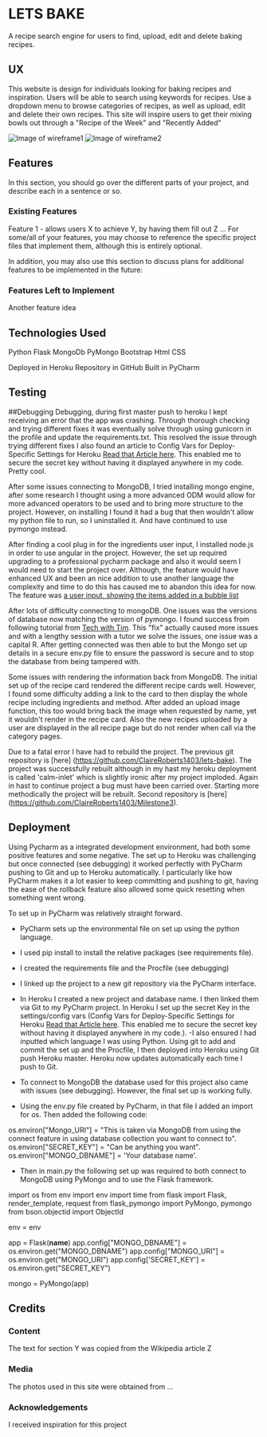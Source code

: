 # LETS BAKE

A recipe search engine for users to find, upload, edit and delete baking recipes.

## UX
This website is design for individuals looking for baking recipes and inspiration. Users will be able to search using keywords for recipes. Use a dropdown menu to browse categories of recipes, as well as upload, edit and delete their own recipes. This site will inspire users to get their mixing bowls out through a "Recipe of the Week" and "Recently Added"

![Image of wireframe1](static/images/LetsBakeWireframe1.jpg)
![Image of wireframe2](static/images/LetsBakeWireframe2.jpg)

## Features
In this section, you should go over the different parts of your project, and describe each in a sentence or so.

### Existing Features
Feature 1 - allows users X to achieve Y, by having them fill out Z
...
For some/all of your features, you may choose to reference the specific project files that implement them, although this is entirely optional.

In addition, you may also use this section to discuss plans for additional features to be implemented in the future:

### Features Left to Implement
Another feature idea

## Technologies Used
Python
Flask
MongoDb
PyMongo
Bootstrap
Html
CSS

Deployed in Heroku
Repository in GitHub
Built in PyCharm


## Testing


##Debugging
Debugging, during first master push to heroku I kept receiving an error that the app was crashing. Through thorough checking and trying different fixes 
it was eventually solve through using gunicorn in the profile and update the requirements.txt. This resolved the issue through trying different fixes I 
also found an article to Config Vars for Deploy-Specific Settings for Heroku [Read that Article here](https://blog.heroku.com/config-vars). This enabled 
me to secure the secret key without having it displayed anywhere in my code. Pretty cool.

After some issues connecting to MongoDB, I tried installing mongo engine, after some research I thought using a more advanced ODM would allow for more advanced operators to be used and to bring more structure 
to the project. However, on installing I found it had a bug that then wouldn't allow my python file to run, so I uninstalled it. And have continued to use pymongo 
instead. 

After finding a cool plug in for the ingredients user input, I installed node.js in order to use angular in the project. However, the set up required upgrading 
to a professional pycharm package and also it would seem I would need to start the project over. Although, the feature would have enhanced UX and been an nice 
addition to use another language the complexity and time to do this has caused me to abandon this idea for now. The feature was 
[a user input, showing the items added in a bubble list](https://codepen.io/gfrancesca/pen/gbpoxQ)

After lots of difficulty connecting to mongoDB. One issues was the versions of database now matching the version of pymongo. I found success from following tutorial from 
[Tech with Tim](https://www.youtube.com/watch?v=rE_bJl2GAY8). This "fix" actually caused more issues and with a lengthy session with a tutor we solve the issues, one issue 
was a capital R. After getting connected was then able to but the Mongo set up details in a secure env.py file to ensure the password is secure and to stop the database from
being tampered with.

Some issues with rendering the information back from MongoDB. The initial set up of the recipe card rendered the different recipe cards well. However, I found some difficulty
adding a link to the card to then display the whole recipe including ingredients and method. After added an upload image function, this too would bring back the image when requested
by name, yet it wouldn't render in the recipe card. Also the new recipes uploaded by a user are displayed in the all recipe page but do not render when call via the category pages.

Due to a fatal error I have had to rebuild the project. The previous git repository is [here] (https://github.com/ClaireRoberts1403/lets-bake). The project was successfully rebuilt
although in my hast my heroku deployment is called 'calm-inlet' which is slightly ironic after my project imploded. Again in hast to continue project a bug must have been carried over. 
Starting more methodically the project will be rebuilt. Second repository is [here] (https://github.com/ClaireRoberts1403/Milestone3).  


## Deployment
Using Pycharm as a integrated development environment, had both some positive features and some negative. The set up to Heroku was challenging 
but once connected (see debugging) it worked perfectly with PyCharm pushing to Git and up to Heroku automatically.
I particularly like how PyCharm makes it a lot easier to keep committing and pushing to git, having the ease of the rollback feature also allowed
some quick resetting when something went wrong.

To set up in PyCharm was relatively straight forward. 
- PyCharm sets up the environmental file on set up using the python language.
- I used pip install to install the relative packages (see requirements file). 
- I created the requirements file and the Procfile (see debugging)
- I linked up the project to a new git repository via the PyCharm interface.
- In Heroku I created a new project and database name. I then linked them via Git to my PyCharm project. In Heroku I set up the secret Key in the 
settings/config vars (Config Vars for Deploy-Specific Settings for Heroku [Read that Article here](https://blog.heroku.com/config-vars). This enabled 
me to secure the secret key without having it displayed anywhere in my code.).
-I also ensured I had inputted which language I was using Python. Using git to add and commit the set up and the Procfile, I then
deployed into Heroku using Git push Heroku master. Heroku now updates automatically each time I push to Git.

- To connect to MongoDB the database used for this project also came with issues (see debugging). However, the final set up is working fully.
- Using the env.py file created by PyCharm, in that file I added an import for os. Then added the following code:

os.environ["Mongo_URI"] = "This is taken via MongoDB from using the connect feature in using database collection you want to connect to".
os.environ["SECRET_KEY"] = "Can be anything you want".
os.environ["MONGO_DBNAME"] = 'Your database name'.

- Then in main.py the following set up was required to both connect to MongoDB using PyMongo and to use the Flask framework.

import os
from env import env
import time
from flask import Flask, render_template, request
from flask_pymongo import PyMongo, pymongo
from bson.objectid import ObjectId

env = env

app = Flask(__name__)
app.config["MONGO_DBNAME"] = os.environ.get("MONGO_DBNAME")
app.config["MONGO_URI"] = os.environ.get("MONGO_URI")
app.config['SECRET_KEY'] = os.environ.get("SECRET_KEY")

mongo = PyMongo(app)



## Credits
### Content
The text for section Y was copied from the Wikipedia article Z
### Media
The photos used in this site were obtained from ...
### Acknowledgements
I received inspiration for this project 